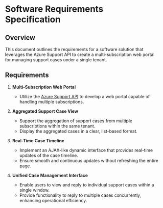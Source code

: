 # Software Requirements Specification

## Overview
This document outlines the requirements for a software solution that leverages the Azure Support API to create a multi-subscription web portal for managing support cases under a single tenant.

## Requirements

1. **Multi-Subscription Web Portal**
   - Utilize the [Azure Support API](https://learn.microsoft.com/en-us/rest/api/support/) to develop a web portal capable of handling multiple subscriptions.

2. **Aggregated Support Case View**
   - Support the aggregation of support cases from multiple subscriptions within the same tenant.
   - Display the aggregated cases in a clear, list-based format.

3. **Real-Time Case Timeline**
   - Implement an AJAX-like dynamic interface that provides real-time updates of the case timeline.
   - Ensure smooth and continuous updates without refreshing the entire page.

4. **Unified Case Management Interface**
   - Enable users to view and reply to individual support cases within a single window.
   - Provide functionality to reply to multiple cases concurrently, enhancing operational efficiency.
